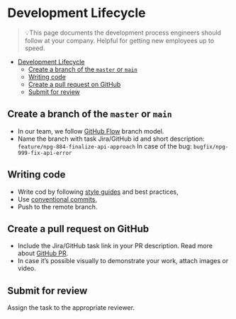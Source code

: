 # Development Lifecycle

> 💡This page documents the development process engineers should follow at your company.
> Helpful for getting new employees up to speed.

- [Development Lifecycle](#development-lifecycle)
  - [Create a branch of the `master` or `main`](#create-a-branch-of-the-master-or-main)
  - [Writing code](#writing-code)
  - [Create a pull request on GitHub](#create-a-pull-request-on-github)
  - [Submit for review](#submit-for-review)

## Create a branch of the `master` or `main`

- In our team, we follow [GitHub Flow](https://docs.github.com/en/get-started/quickstart/github-flow) branch model.
- Name the branch with task Jira/GitHub id and short description: `feature/npg-884-finalize-api-approach`
In case of the bug: `bugfix/npg-999-fix-api-error`

## Writing code

- Write cod by following [style guides](https://github.com/input-output-hk/catalyst-engineering#style-guides) and best practices,
- Use [conventional commits](https://www.conventionalcommits.org/en/v1.0.0/#specification),
- Push to the remote branch.

## Create a pull request on GitHub

- Include the Jira/GitHub task link in your PR description. Read more about [GitHub PR](https://github.com/input-output-hk/catalyst-engineering/blob/main/guides_and_processes/ownership.md#github-pr).
- In case it’s possible visually to demonstrate your work, attach images or video.

## Submit for review

Assign the task to the appropriate reviewer.

